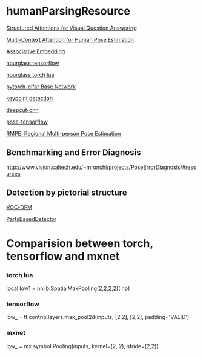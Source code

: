 # humanParsingResource

[Structured Attentions for Visual Question Answering](https://github.com/zhuchen03/vqa-sva)

[Multi-Context Attention for Human Pose Estimation](https://github.com/bearpaw/pose-attention)

[Associative Embedding](https://github.com/jiadeng/pose-ae-demo)

[hourglass tensorflow](https://github.com/wbenbihi/hourglasstensorlfow)

[hourglass torch lua](https://github.com/anewell/pose-hg-train)

[pytorch-cifar Base Network](https://github.com/kuangliu/pytorch-cifar)

[keypoint detection](https://github.com/ox-vgg/keypoint_detection)

[deepcut-cnn](https://github.com/eldar/deepcut-cnn)

[pose-tensorflow](https://github.com/eldar/pose-tensorflow)

[RMPE: Regional Multi-person Pose Estimation](https://github.com/MVIG-SJTU/AlphaPose)

## Benchmarking and Error Diagnosis

http://www.vision.caltech.edu/~mronchi/projects/PoseErrorDiagnosis/#resources

## Detection by pictorial structure

[VOC-DPM](https://github.com/rbgirshick/voc-dpm)

[PartsBasedDetector](https://github.com/wg-perception/PartsBasedDetector)

# Comparision between torch, tensorflow and mxnet

### torch lua

local low1 = nnlib.SpatialMaxPooling(2,2,2,2)(inp)

### tensorflow

low_ = tf.contrib.layers.max_pool2d(inputs, [2,2], [2,2], padding='VALID')

### mxnet 

low_ = mx.symbol.Pooling(inputs, kernel=(2, 2), stride=(2,2))
